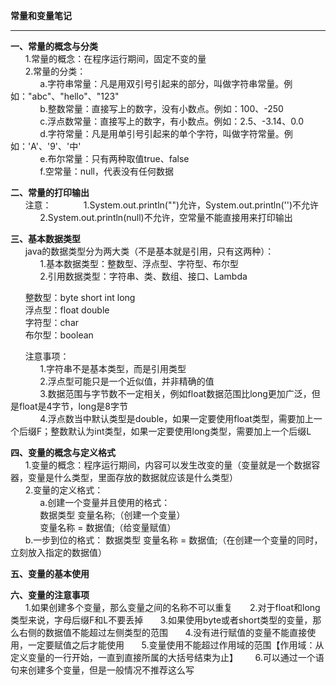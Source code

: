 **常量和变量笔记**  


----------


**一、常量的概念与分类**  
&nbsp;&nbsp;&nbsp;&nbsp;&nbsp;&nbsp;1.常量的概念：在程序运行期间，固定不变的量  
&nbsp;&nbsp;&nbsp;&nbsp;&nbsp;&nbsp;2.常量的分类：  
&nbsp;&nbsp;&nbsp;&nbsp;&nbsp;&nbsp;&nbsp;&nbsp;&nbsp;&nbsp;&nbsp;&nbsp;a.字符串常量：凡是用双引号引起来的部分，叫做字符串常量。例如："abc"、"hello"、"123"  
&nbsp;&nbsp;&nbsp;&nbsp;&nbsp;&nbsp;&nbsp;&nbsp;&nbsp;&nbsp;&nbsp;&nbsp;b.整数常量：直接写上的数字，没有小数点。例如：100、-250  
&nbsp;&nbsp;&nbsp;&nbsp;&nbsp;&nbsp;&nbsp;&nbsp;&nbsp;&nbsp;&nbsp;&nbsp;c.浮点数常量：直接写上的数字，有小数点。例如：2.5、-3.14、0.0  
&nbsp;&nbsp;&nbsp;&nbsp;&nbsp;&nbsp;&nbsp;&nbsp;&nbsp;&nbsp;&nbsp;&nbsp;d.字符常量：凡是用单引号引起来的单个字符，叫做字符常量。例如：'A'、'9'、'中'  
&nbsp;&nbsp;&nbsp;&nbsp;&nbsp;&nbsp;&nbsp;&nbsp;&nbsp;&nbsp;&nbsp;&nbsp;e.布尔常量：只有两种取值true、false  
&nbsp;&nbsp;&nbsp;&nbsp;&nbsp;&nbsp;&nbsp;&nbsp;&nbsp;&nbsp;&nbsp;&nbsp;f.空常量：null，代表没有任何数据  
                   
**二、常量的打印输出**  
&nbsp;&nbsp;&nbsp;&nbsp;&nbsp;&nbsp;注意：
&nbsp;&nbsp;&nbsp;&nbsp;&nbsp;&nbsp;&nbsp;&nbsp;&nbsp;&nbsp;&nbsp;&nbsp;1.System.out.println("")允许，System.out.println('')不允许
&nbsp;&nbsp;&nbsp;&nbsp;&nbsp;&nbsp;&nbsp;&nbsp;&nbsp;&nbsp;&nbsp;&nbsp;2.System.out.println(null)不允许，空常量不能直接用来打印输出  
            
**三、基本数据类型**  
&nbsp;&nbsp;&nbsp;&nbsp;&nbsp;&nbsp;java的数据类型分为两大类（不是基本就是引用，只有这两种）：  
&nbsp;&nbsp;&nbsp;&nbsp;&nbsp;&nbsp;&nbsp;&nbsp;&nbsp;&nbsp;&nbsp;&nbsp;1.基本数据类型：整数型、浮点型、字符型、布尔型  
&nbsp;&nbsp;&nbsp;&nbsp;&nbsp;&nbsp;&nbsp;&nbsp;&nbsp;&nbsp;&nbsp;&nbsp;2.引用数据类型：字符串、类、数组、接口、Lambda  
  
&nbsp;&nbsp;&nbsp;&nbsp;&nbsp;&nbsp;整数型：byte short int long  
&nbsp;&nbsp;&nbsp;&nbsp;&nbsp;&nbsp;浮点型：float double  
&nbsp;&nbsp;&nbsp;&nbsp;&nbsp;&nbsp;字符型：char  
&nbsp;&nbsp;&nbsp;&nbsp;&nbsp;&nbsp;布尔型：boolean  
  
&nbsp;&nbsp;&nbsp;&nbsp;&nbsp;&nbsp;注意事项：  
&nbsp;&nbsp;&nbsp;&nbsp;&nbsp;&nbsp;&nbsp;&nbsp;&nbsp;&nbsp;&nbsp;&nbsp;1.字符串不是基本类型，而是引用类型  
&nbsp;&nbsp;&nbsp;&nbsp;&nbsp;&nbsp;&nbsp;&nbsp;&nbsp;&nbsp;&nbsp;&nbsp;2.浮点型可能只是一个近似值，并非精确的值  
&nbsp;&nbsp;&nbsp;&nbsp;&nbsp;&nbsp;&nbsp;&nbsp;&nbsp;&nbsp;&nbsp;&nbsp;3.数据范围与字节数不一定相关，例如float数据范围比long更加广泛，但是float是4字节，long是8字节  
&nbsp;&nbsp;&nbsp;&nbsp;&nbsp;&nbsp;&nbsp;&nbsp;&nbsp;&nbsp;&nbsp;&nbsp;4.浮点数当中默认类型是double，如果一定要使用float类型，需要加上一个后缀F；整数默认为int类型，如果一定要使用long类型，需要加上一个后缀L  
          
**四、变量的概念与定义格式**  
&nbsp;&nbsp;&nbsp;&nbsp;&nbsp;&nbsp;1.变量的概念：程序运行期间，内容可以发生改变的量（变量就是一个数据容器，变量是什么类型，里面存放的数据就应该是什么类型）  
&nbsp;&nbsp;&nbsp;&nbsp;&nbsp;&nbsp;2.变量的定义格式：  
&nbsp;&nbsp;&nbsp;&nbsp;&nbsp;&nbsp;&nbsp;&nbsp;&nbsp;&nbsp;&nbsp;&nbsp;a.创建一个变量并且使用的格式：  
&nbsp;&nbsp;&nbsp;&nbsp;&nbsp;&nbsp;&nbsp;&nbsp;&nbsp;&nbsp;&nbsp;&nbsp;数据类型 变量名称;（创建一个变量）  
&nbsp;&nbsp;&nbsp;&nbsp;&nbsp;&nbsp;&nbsp;&nbsp;&nbsp;&nbsp;&nbsp;&nbsp;变量名称 = 数据值;（给变量赋值）  
&nbsp;&nbsp;&nbsp;&nbsp;&nbsp;&nbsp;b.一步到位的格式： 数据类型 变量名称 = 数据值;（在创建一个变量的同时，立刻放入指定的数据值）    
                       
**五、变量的基本使用**  
  
**六、变量的注意事项**  
&nbsp;&nbsp;&nbsp;&nbsp;&nbsp;&nbsp;1.如果创建多个变量，那么变量之间的名称不可以重复
&nbsp;&nbsp;&nbsp;&nbsp;&nbsp;&nbsp;2.对于float和long类型来说，字母后缀F和L不要丢掉
&nbsp;&nbsp;&nbsp;&nbsp;&nbsp;&nbsp;3.如果使用byte或者short类型的变量，那么右侧的数据值不能超过左侧类型的范围
&nbsp;&nbsp;&nbsp;&nbsp;&nbsp;&nbsp;4.没有进行赋值的变量不能直接使用，一定要赋值之后才能使用
&nbsp;&nbsp;&nbsp;&nbsp;&nbsp;&nbsp;5.变量使用不能超过作用域的范围【作用域：从定义变量的一行开始，一直到直接所属的大括号结束为止】
&nbsp;&nbsp;&nbsp;&nbsp;&nbsp;&nbsp;6.可以通过一个语句来创建多个变量，但是一般情况不推荐这么写
    



